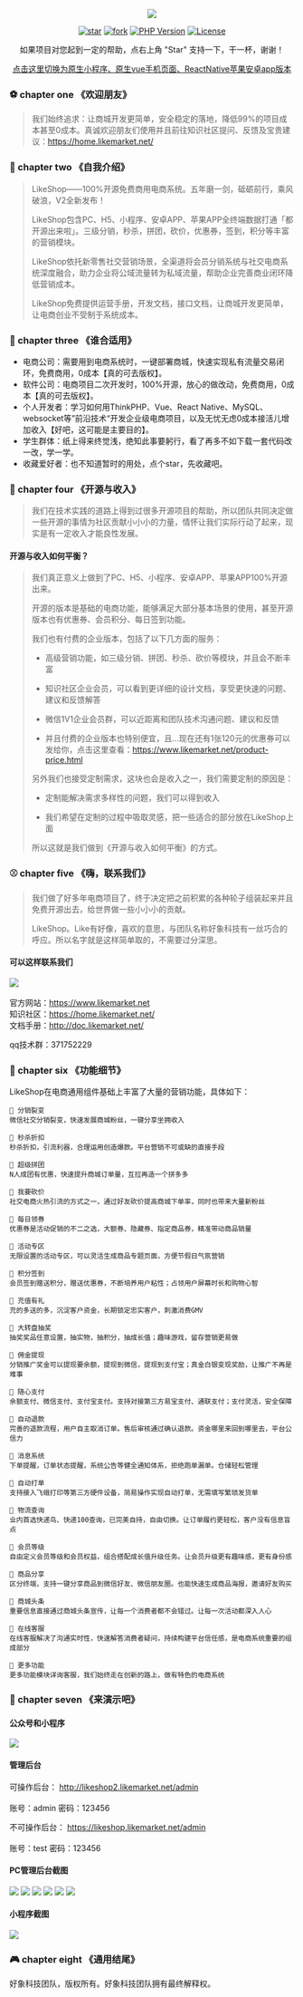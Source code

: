 <p align="center">
<a target="_blank" href="https://www.likemarket.net">
    <img src="https://www.likemarket.net/images/gitee_head.png" />
</a>
</p> 


<div align="center">

[![star](https://gitee.com/likemarket/likeshopv2/badge/star.svg?theme=dark)](https://www.likemarket.net)
[![fork](https://gitee.com/likemarket/likeshopv2/badge/fork.svg?theme=gray)](https://www.likemarket.net)
[![PHP Version](https://img.shields.io/badge/php-%3E%3D7.2-8892BF.svg)](https://www.likemarket.net)
[![License](https://img.shields.io/badge/license-Apache2.0-success.svg)](https://www.likemarket.net)

</div>
<p align="center">    
    如果项目对您起到一定的帮助，点右上角 "Star" 支持一下，干一杯，谢谢！ 
</p>

<p align="center">    
    <a href="https://gitee.com/likemarket/likeshopv2/tree/2.0.9/">点击这里切换为原生小程序、原生vue手机页面、ReactNative苹果安卓app版本</a>
</p>


### ⚽ chapter one 《欢迎朋友》
> 我们始终追求：让商城开发更简单，安全稳定的落地，降低99%的项目成本甚至0成本。真诚欢迎朋友们使用并且前往知识社区提问、反馈及宝贵建议：https://home.likemarket.net/

### 🏀 chapter two 《自我介绍》

> LikeShop——100%开源免费商用电商系统。五年磨一剑，砥砺前行，乘风破浪，V2全新发布！
>
> LikeShop包含PC、H5、小程序、安卓APP、苹果APP全终端数据打通「都开源出来啦」。三级分销，秒杀，拼团，砍价，优惠券，签到，积分等丰富的营销模块。
>
> LikeShop依托新零售社交营销场景，全渠道将会员分销系统与社交电商系统深度融合，助力企业将公域流量转为私域流量，帮助企业完善商业闭环降低营销成本。
>
> LikeShop免费提供运营手册，开发文档，接口文档，让商城开发更简单，让电商创业不受制于系统成本。

### 🏓 chapter three 《谁合适用》

- 电商公司：需要用到电商系统时，一键部署商城，快速实现私有流量交易闭环，免费商用，0成本【真的可去版权】。
- 软件公司：电商项目二次开发时，100%开源，放心的做改动，免费商用，0成本【真的可去版权】。
- 个人开发者：学习如何用ThinkPHP、Vue、React Native、MySQL、websocket等”前沿技术“开发企业级电商项目，以及无忧无虑0成本接活儿增加收入【好吧，这可能是主要目的】。
- 学生群体：纸上得来终觉浅，绝知此事要躬行，看了再多不如下载一套代码改一改，学一学。
- 收藏爱好者：也不知道暂时的用处，点个star，先收藏吧。

### 🏈 chapter four 《开源与收入》
> 我们在技术实践的道路上得到过很多开源项目的帮助，所以团队共同决定做一些开源的事情为社区贡献小小小的力量，情怀让我们实际行动了起来，现实是有一定收入才能良性发展。
#### 开源与收入如何平衡？
> 我们真正意义上做到了PC、H5、小程序、安卓APP、苹果APP100%开源出来。
>
> 开源的版本是基础的电商功能，能够满足大部分基本场景的使用，甚至开源版本也有优惠券、会员积分、每日签到功能。
>
> 我们也有付费的企业版本，包括了以下几方面的服务：
>
>  - 高级营销功能，如三级分销、拼团、秒杀、砍价等模块，并且会不断丰富
>
>  - 知识社区企业会员，可以看到更详细的设计文档，享受更快速的问题、建议和反馈解答
>
>  - 微信1V1企业会员群，可以近距离和团队技术沟通问题、建议和反馈
>
>  - 并且付费的企业版本也特别便宜，且...现在还有1张120元的优惠券可以发给你，点击这里查看：https://www.likemarket.net/product-price.html
>
> 另外我们也接受定制需求，这块也会是收入之一，我们需要定制的原因是：
>
>  - 定制能解决需求多样性的问题，我们可以得到收入
>
>  - 我们希望在定制的过程中吸取灵感，把一些适合的部分放在LikeShop上面
>
> 所以这就是我们做到《开源与收入如何平衡》的方式。


### ⚾ chapter five 《嗨，联系我们》

> 我们做了好多年电商项目了，终于决定把之前积累的各种轮子组装起来并且免费开源出去，给世界做一些小小小的贡献。
>
> LikeShop。Like有好像，喜欢的意思，与团队名称好象科技有一丝巧合的呼应。所以名字就是这样简单取的，不需要过分深思。

#### 可以这样联系我们
<img src = "https://www.likemarket.net/images/lxwm.png">
<br/>
<br/>官方网站：<a target="_blank" href="https://www.likemarket.net">https://www.likemarket.net</a>
<br/>知识社区：<a  target="_blank" href="https://home.likemarket.net">https://home.likemarket.net/</a>
<br/>文档手册：<a target="_blank" href="http://doc.likemarket.net">http://doc.likemarket.net/</a>

qq技术群：371752229

### 🏸 chapter six 《功能细节》
LikeShop在电商通用组件基础上丰富了大量的营销功能，具体如下：

    🍇 分销裂变
    微信社交分销裂变，快速发展商城粉丝，一键分享坐拥收入
    
    🍈 秒杀折扣
    秒杀折扣，引流利器，合理运用创造爆款。平台营销不可或缺的直接手段
    
    🍉 超级拼团
    N人成团有优惠，快速提升商城订单量，互拉再造一个拼多多  
    
    🍊 我要砍价
    社交电商火热引流的方式之一，通过好友砍价提高商城下单率，同时也带来大量新粉丝
    
    🍋 每日领券
    优惠券是活动促销的不二之选，大额券、隐藏券、指定商品券，精准带动商品销量
    
    🍌 活动专区
    无限设置的活动专区，可以灵活生成商品专题页面，方便节假日气氛营销
    
    🍍 积分签到
    会员签到赠送积分，赠送优惠券，不断培养用户粘性；占领用户屏幕时长和购物心智
    
    🍎 充值有礼
    充的多送的多，沉淀客户资金，长期锁定忠实客户，刺激消费GMV
    
    🍏 大转盘抽奖
    抽奖奖品任意设置，抽实物，抽积分，抽成长值；趣味游戏，留存营销更易做
    
    🍐 佣金提现
    分销推广奖金可以提现要余额，提现到微信，提现到支付宝；真金白银变现奖励，让推广不再是难事
    
    🍑 随心支付
    余额支付、微信支付、支付宝支付。支持对接第三方易宝支付、通联支付；支付灵活，安全保障
    
    🍒 自动退款
    完善的退款流程，用户自主取消订单。售后审核通过确认退款。资金哪里来回到哪里去，平台公信力
    
    🍓 消息系统
    下单提醒，订单状态提醒，系统公告等健全通知体系，拒绝跑单漏单。仓储轻松管理
    
    🥝 自动打单
    支持接入飞蛾打印等第三方硬件设备，简易操作实现自动打单，无需填写繁琐发货单
    
    🍅 物流查询
    业内首选快递鸟、快递100查询，已完美自持，自由切换。让订单履约更轻松，客户没有信息盲点
    
    🥥 会员等级
    自由定义会员等级和会员权益，组合搭配成长值升级任务。让会员升级更有趣味感，更有身份感
    
    🥑 商品分享
    区分终端，支持一键分享商品到微信好友、微信朋友圈。也能快速生成商品海报，邀请好友购买
    
    🌽 商城头条
    重要信息直接通过商城头条宣传，让每一个消费者都不会错过。让每一次活动都深入人心
    
    🥕 在线客服
    在线客服解决了沟通实时性，快速解答消费者疑问，持续构建平台信任感，是电商系统重要的组成部分
    
    🥔 更多功能
    更多功能模块详询客服，我们始终走在创新的路上，做有特色的电商系统

### 🎾 chapter seven 《来演示吧》

#### 公众号和小程序
<img src="https://www.likemarket.net/images/yszx.png" />

#### 管理后台
可操作后台：
http://likeshop2.likemarket.net/admin       
<br/>账号：admin  密码：123456

不可操作后台：
https://likeshop.likemarket.net/admin      
<br/>账号：test  密码：123456


#### PC管理后台截图
<img src="https://www.likemarket.net/images/index/index__houtai_01.png" />
<img src="https://www.likemarket.net/images/index/index__houtai_02.png" />
<img src="https://www.likemarket.net/images/index/index__houtai_03.png" />
<img src="https://www.likemarket.net/images/index/index__houtai_04.png" />
<img src="https://www.likemarket.net/images/index/index__houtai_05.png" />
<img src="https://www.likemarket.net/images/index/index__houtai_06.png" />

#### 小程序截图
<div>

<img src = "https://www.likemarket.net/images/mmpdemo.png" >

</div>


### 🎮 chapter eight 《通用结尾》

好象科技团队，版权所有。好象科技团队拥有最终解释权。